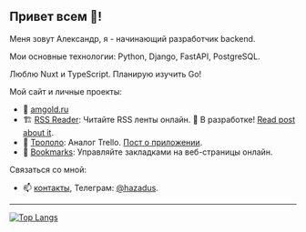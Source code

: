 ## Привет всем 👋!

Меня зовут Александр, я - начинающий разработчик backend.

Мои основные технологии: Python, Django, FastAPI, PostgreSQL.

Люблю Nuxt и TypeScript. Планирую изучить Go!

Мой сайт и личные проекты:

- 🏡 [amgold.ru](https://amgold.ru)
- 🏗️ [RSS Reader](http://rss.hazadus.ru/): Читайте RSS ленты онлайн. 🚧 В разработке! [Read post about it](https://hazadus.ru/blog/new-project-rss-reader).
- 📃 [Трололо](http://boards.hazadus.ru): Аналог Trello. [Пост о приложении](https://amgold.ru/blog/nuxt-board-deploy).
- 📌 [Bookmarks](http://bookmarks.hazadus.ru): Управляйте закладками на веб-страницы онлайн.

 Связаться со мной:
- 📫 [контакты](https://amgold.ru/about/#contacts), Телеграм: [@hazadus](https://t.me/hazadus).

----

[![Top Langs](https://github-readme-stats.vercel.app/api/top-langs/?username=hazadus&langs_count=8&layout=compact)](https://github.com/anuraghazra/github-readme-stats)

<!--
[![Hazadus' GitHub stats](https://github-readme-stats.vercel.app/api?username=hazadus)](https://github.com/anuraghazra/github-readme-stats)

**hazadus/hazadus** is a ✨ _special_ ✨ repository because its `README.md` (this file) appears on your GitHub profile.

Here are some ideas to get you started:

- 🔭 I’m currently working on ...
- 🌱 I’m currently learning ...
- 👯 I’m looking to collaborate on ...
- 🤔 I’m looking for help with ...
- 💬 Ask me about ...
- 📫 How to reach me: ...
- 😄 Pronouns: ...
- ⚡ Fun fact: ...
-->
